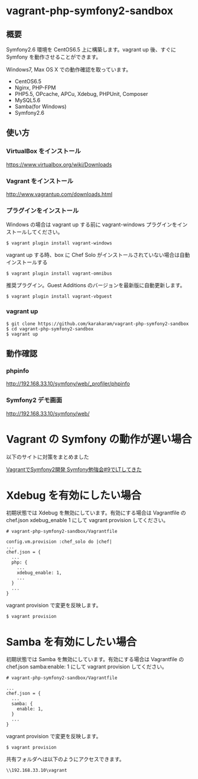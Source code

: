 # vagrant-php-symfony2-sandbox

## 概要

Symfony2.6 環境を CentOS6.5 上に構築します。vagrant up 後、すぐに Symfony を動作させることができます。

Windows7, Max OS X での動作確認を取っています。

* CentOS6.5
* Nginx, PHP-FPM
* PHP5.5, OPcache, APCu, Xdebug, PHPUnit, Composer
* MySQL5.6
* Samba(for Windows)
* Symfony2.6

## 使い方

### VirtualBox をインストール

https://www.virtualbox.org/wiki/Downloads

### Vagrant をインストール

http://www.vagrantup.com/downloads.html

### プラグインをインストール

Windows の場合は vagrant up する前に vagrant-windows プラグインをインストールしてください。

```
$ vagrant plugin install vagrant-windows
```

vagrant up する時、box に Chef Solo がインストールされていない場合は自動インストールする

```
$ vagrant plugin install vagrant-omnibus
```

推奨プラグイン。Guest Additions のバージョンを最新版に自動更新します。

```
$ vagrant plugin install vagrant-vbguest
```

### vagrant up

```
$ git clone https://github.com/karakaram/vagrant-php-symfony2-sandbox
$ cd vagrant-php-symfony2-sandbox
$ vagrant up
```

## 動作確認

### phpinfo

http://192.168.33.10/symfony/web/_profiler/phpinfo

### Symfony2 デモ画面

http://192.168.33.10/symfony/web/

# Vagrant の Symfony の動作が遅い場合

以下のサイトに対策をまとめました

[VagrantでSymfony2開発 Symfony勉強会#9でLTしてきた](http://www.karakaram.com/vagrant-symfony)

# Xdebug を有効にしたい場合

初期状態では Xdebug を無効にしています。有効にする場合は Vagrantfile の chef.json xdebug_enable 1 にして vagrant provision してください。

```
# vagrant-php-symfony2-sandbox/Vagrantfile

config.vm.provision :chef_solo do |chef|
...
chef.json = {
  ...
  php: {
    ...
    xdebug_enable: 1,
    ...
  }
  ...
}
```

vagrant provision で変更を反映します。

```
$ vagrant provision
```

# Samba を有効にしたい場合


初期状態では Samba を無効にしています。有効にする場合は Vagrantfile の chef.json samba:enable: 1 にして vagrant provision してください。

```
# vagrant-php-symfony2-sandbox/Vagrantfile

...
chef.json = {
  ...
  samba: {
    enable: 1,
  }
  ...
}
```

vagrant provision で変更を反映します。

```
$ vagrant provision
```

共有フォルダへは以下のようにアクセスできます。

```
\\192.168.33.10\vagrant
```
